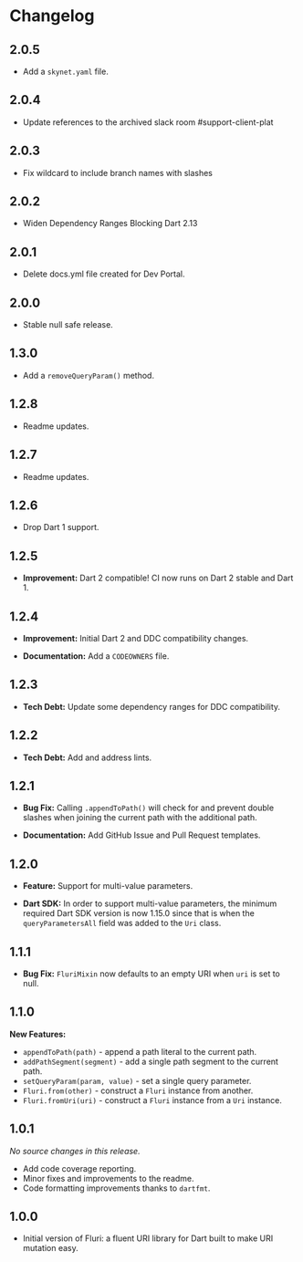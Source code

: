 # Changelog

## 2.0.5

- Add a `skynet.yaml` file.

## 2.0.4

- Update references to the archived slack room #support-client-plat

## 2.0.3

- Fix wildcard to include branch names with slashes

## 2.0.2

- Widen Dependency Ranges Blocking Dart 2.13

## 2.0.1

- Delete docs.yml file created for Dev Portal.

## 2.0.0

- Stable null safe release.

## 1.3.0

- Add a `removeQueryParam()` method.

## 1.2.8

- Readme updates.

## 1.2.7

- Readme updates.

## 1.2.6

- Drop Dart 1 support.

## 1.2.5

- **Improvement:** Dart 2 compatible! CI now runs on Dart 2 stable and Dart 1.

## 1.2.4

- **Improvement:** Initial Dart 2 and DDC compatibility changes.

- **Documentation:** Add a `CODEOWNERS` file.

## 1.2.3

- **Tech Debt:** Update some dependency ranges for DDC compatibility.

## 1.2.2

- **Tech Debt:** Add and address lints.

## 1.2.1

- **Bug Fix:** Calling `.appendToPath()` will check for and prevent double
  slashes when joining the current path with the additional path.

- **Documentation:** Add GitHub Issue and Pull Request templates.

## 1.2.0

- **Feature:** Support for multi-value parameters.

- **Dart SDK:** In order to support multi-value parameters, the minimum required
  Dart SDK version is now 1.15.0 since that is when the `queryParametersAll`
  field was added to the `Uri` class.

## 1.1.1

- **Bug Fix:** `FluriMixin` now defaults to an empty URI when `uri` is set to
  null.

## 1.1.0

**New Features:**

- `appendToPath(path)` - append a path literal to the current path.
- `addPathSegment(segment)` - add a single path segment to the current path.
- `setQueryParam(param, value)` - set a single query parameter.
- `Fluri.from(other)` - construct a `Fluri` instance from another.
- `Fluri.fromUri(uri)` - construct a `Fluri` instance from a `Uri` instance.

## 1.0.1

_No source changes in this release._

- Add code coverage reporting.
- Minor fixes and improvements to the readme.
- Code formatting improvements thanks to `dartfmt`.

## 1.0.0

- Initial version of Fluri: a fluent URI library for Dart built to make URI
  mutation easy.
